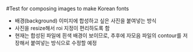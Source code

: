 #Test for composing images to make Korean fonts

- 배경(background) 이미지에 합성하고 싶은 사진을 붙여넣는 방식
- 사진을 resize해서 roi 지정이 편리하도록 함
- 현재는 합성된 파일에 흰색 배경이 보이므로, 추후에 자모음 파일의 contour를 저장해서 붙여넣는 방식으로 수정할 예정
